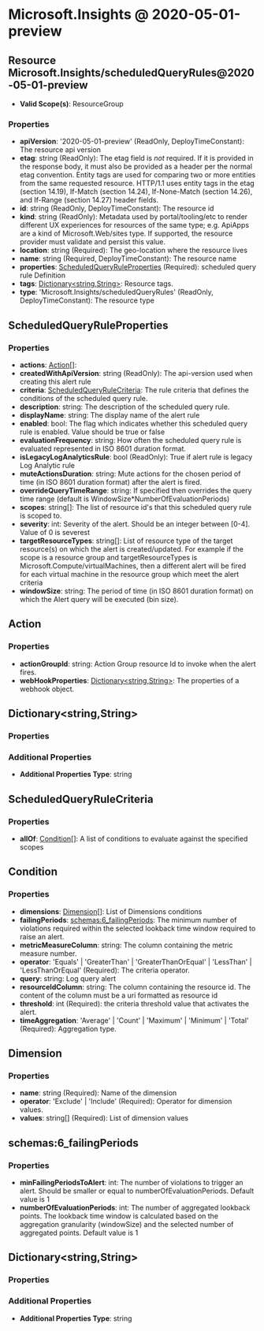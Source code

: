 # Microsoft.Insights @ 2020-05-01-preview

## Resource Microsoft.Insights/scheduledQueryRules@2020-05-01-preview
* **Valid Scope(s)**: ResourceGroup
### Properties
* **apiVersion**: '2020-05-01-preview' (ReadOnly, DeployTimeConstant): The resource api version
* **etag**: string (ReadOnly): The etag field is *not* required. If it is provided in the response body, it must also be provided as a header per the normal etag convention.  Entity tags are used for comparing two or more entities from the same requested resource. HTTP/1.1 uses entity tags in the etag (section 14.19), If-Match (section 14.24), If-None-Match (section 14.26), and If-Range (section 14.27) header fields.
* **id**: string (ReadOnly, DeployTimeConstant): The resource id
* **kind**: string (ReadOnly): Metadata used by portal/tooling/etc to render different UX experiences for resources of the same type; e.g. ApiApps are a kind of Microsoft.Web/sites type.  If supported, the resource provider must validate and persist this value.
* **location**: string (Required): The geo-location where the resource lives
* **name**: string (Required, DeployTimeConstant): The resource name
* **properties**: [ScheduledQueryRuleProperties](#scheduledqueryruleproperties) (Required): scheduled query rule Definition
* **tags**: [Dictionary<string,String>](#dictionarystringstring): Resource tags.
* **type**: 'Microsoft.Insights/scheduledQueryRules' (ReadOnly, DeployTimeConstant): The resource type

## ScheduledQueryRuleProperties
### Properties
* **actions**: [Action](#action)[]:
* **createdWithApiVersion**: string (ReadOnly): The api-version used when creating this alert rule
* **criteria**: [ScheduledQueryRuleCriteria](#scheduledqueryrulecriteria): The rule criteria that defines the conditions of the scheduled query rule.
* **description**: string: The description of the scheduled query rule.
* **displayName**: string: The display name of the alert rule
* **enabled**: bool: The flag which indicates whether this scheduled query rule is enabled. Value should be true or false
* **evaluationFrequency**: string: How often the scheduled query rule is evaluated represented in ISO 8601 duration format.
* **isLegacyLogAnalyticsRule**: bool (ReadOnly): True if alert rule is legacy Log Analytic rule
* **muteActionsDuration**: string: Mute actions for the chosen period of time (in ISO 8601 duration format) after the alert is fired.
* **overrideQueryTimeRange**: string: If specified then overrides the query time range (default is WindowSize*NumberOfEvaluationPeriods)
* **scopes**: string[]: The list of resource id's that this scheduled query rule is scoped to.
* **severity**: int: Severity of the alert. Should be an integer between [0-4]. Value of 0 is severest
* **targetResourceTypes**: string[]: List of resource type of the target resource(s) on which the alert is created/updated. For example if the scope is a resource group and targetResourceTypes is Microsoft.Compute/virtualMachines, then a different alert will be fired for each virtual machine in the resource group which meet the alert criteria
* **windowSize**: string: The period of time (in ISO 8601 duration format) on which the Alert query will be executed (bin size).

## Action
### Properties
* **actionGroupId**: string: Action Group resource Id to invoke when the alert fires.
* **webHookProperties**: [Dictionary<string,String>](#dictionarystringstring): The properties of a webhook object.

## Dictionary<string,String>
### Properties
### Additional Properties
* **Additional Properties Type**: string

## ScheduledQueryRuleCriteria
### Properties
* **allOf**: [Condition](#condition)[]: A list of conditions to evaluate against the specified scopes

## Condition
### Properties
* **dimensions**: [Dimension](#dimension)[]: List of Dimensions conditions
* **failingPeriods**: [schemas:6_failingPeriods](#schemas6failingperiods): The minimum number of violations required within the selected lookback time window required to raise an alert.
* **metricMeasureColumn**: string: The column containing the metric measure number.
* **operator**: 'Equals' | 'GreaterThan' | 'GreaterThanOrEqual' | 'LessThan' | 'LessThanOrEqual' (Required): The criteria operator.
* **query**: string: Log query alert
* **resourceIdColumn**: string: The column containing the resource id. The content of the column must be a uri formatted as resource id
* **threshold**: int (Required): the criteria threshold value that activates the alert.
* **timeAggregation**: 'Average' | 'Count' | 'Maximum' | 'Minimum' | 'Total' (Required): Aggregation type.

## Dimension
### Properties
* **name**: string (Required): Name of the dimension
* **operator**: 'Exclude' | 'Include' (Required): Operator for dimension values.
* **values**: string[] (Required): List of dimension values

## schemas:6_failingPeriods
### Properties
* **minFailingPeriodsToAlert**: int: The number of violations to trigger an alert. Should be smaller or equal to numberOfEvaluationPeriods. Default value is 1
* **numberOfEvaluationPeriods**: int: The number of aggregated lookback points. The lookback time window is calculated based on the aggregation granularity (windowSize) and the selected number of aggregated points. Default value is 1

## Dictionary<string,String>
### Properties
### Additional Properties
* **Additional Properties Type**: string

